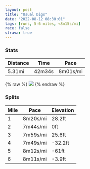 ```yaml
---
layout: post
title: "Usual Digs"
date: "2022-08-12 08:30:01"
tags: [runs, 5-6 miles, <8m15s/mi]
race: false
strava: true
---
```


### Stats

| Distance | Time | Pace |
|----------|------|------|
|5.31mi|42m34s|8m01s/mi|

{% raw %}
<img src='https://maps.googleapis.com/maps/api/staticmap?maptype=roadmap&path=enc:cbwwFrisbMRy@HIXg@VsAIOe@IECGm@K[cAo@SEa@Ws@k@GIAMNET_@XwAJUPk@`@iAVWBG@iAHOEq@BGBA@GMs@EImAwAMa@MSGASHWq@IGE?EGIES[MGy@q@q@_@GUKOE[YQ_@Ew@c@w@Wg@Ua@k@ESGGICk@XWOO]AQCA?GMQm@_@GOSKGG@Ce@e@]Uw@Yg@K[Mu@c@YW_B_Aq@]Y[O]m@Mi@WUSEK@CMS[QeEcBCBU@@IEWWc@s@o@c@]e@g@yAM_@]KAGDUFCCD_@COaBkAQKEEMe@mAo@w@m@QG_@Uw@SIASHMESc@?g@CYs@o@IKQs@Ag@Iw@M_@E}@DIB]P]b@Yb@a@Fq@OsAK_@Jk@NYv@cATc@f@}ALkAAy@Oe@i@{@[SSC_@OcB{@g@Q}@k@e@U{@u@UYw@cAYi@Kk@Gi@?g@xAeF@cBOq@[a@Wi@a@e@YQqAa@WKc@WUUwAgDGWMYYa@s@o@gA[QCa@M_AOa@@cAd@_@L}@@e@Iy@g@kA_AW[i@w@e@kBc@m@UM{@Im@Ji@Aa@O]Qu@Ue@Es@Kg@MaA_@_Ai@g@Qs@i@MKo@{@g@aA}@sAeB}@sAa@o@]}@s@iAoAo@}AIo@GoAKa@Am@Bc@Hi@LeA?q@]eBm@m@k@UUWq@_@oAaAeAk@YKc@Y[U]_@mEiCoCoBe@We@a@iAs@QQYIi@Uc@Ie@A_BFg@ASAeAWk@Ag@@i@PeAdAa@Le@?]C{@YmAu@}AmAsA_B[i@}@mA[g@Y[a@Wg@Ag@B}@Ls@AcDc@w@M[Ko@e@Ya@c@u@w@_CIKWOg@A[LU^Eb@B^Jl@Th@f@r@N`@H`AAXGVUb@STMDO@e@Gy@]Uc@i@m@w@cAy@g@uA[c@S[CyA?OKSWAIXmA@a@H[b@o@FgA_@oAFa@AKSYMAq@]CM\gAJqAPi@T_Af@s@HS@yAFs@Ks@^QFWL[VYTQv@gAPKVi@f@qBBe@Hq@PaAFaCn@sBd@_@L_@|AkBTq@Py@Ve@AGTeAp@}AJ_@f@oAPm@Xo@P_B&key=AIzaSyC1MId7bFpkLXNAaYhBSTb8jLyiSqzbDtM&size=800x800&markers=color:yellow|label:S|40.7557,-73.99594&markers=color:green|label:F|40.79458000000005,-73.94153999999989'>
{% endraw %}

### Splits

| Mile | Pace | Elevation |
|------|------|-----------|
|1|8m20s/mi|28.2ft|
|2|7m44s/mi|0ft|
|3|7m59s/mi|25.6ft|
|4|7m49s/mi|-32.2ft|
|5|8m12s/mi|-61ft|
|6|8m11s/mi|-3.9ft|
